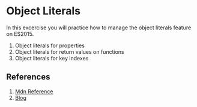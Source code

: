 # Object Literals

In this excercise you will practice how to manage the object literals feature on ES2015.

1. Object literals for properties
2. Object literals for return values on functions
3. Object literals for key indexes

## References

1. [Mdn Reference](https://developer.mozilla.org/en-US/docs/Web/JavaScript/Reference/Operators/Object_initializer)
2. [Blog](https://dev.to/sarah_chima/enhanced-object-literals-in-es6-a9d)
